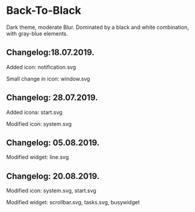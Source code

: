 # Back-To-Black

Dark theme, moderate Blur. Dominated by a black and white combination, with gray-blue elements.

Changelog:18.07.2019.
---------------------

Added icon: notification.svg

Small change in icon: window.svg

Changelog: 28.07.2019.
----------------------

Added icona: start.svg

Modified icon: system.svg

Changelog: 05.08.2019.
-----------------------

Modified widget: line.svg

Changelog: 20.08.2019.
----------------------

Modified icon: system.svg, start.svg

Modified widget: scrollbar.svg, tasks.svg, busywidget
